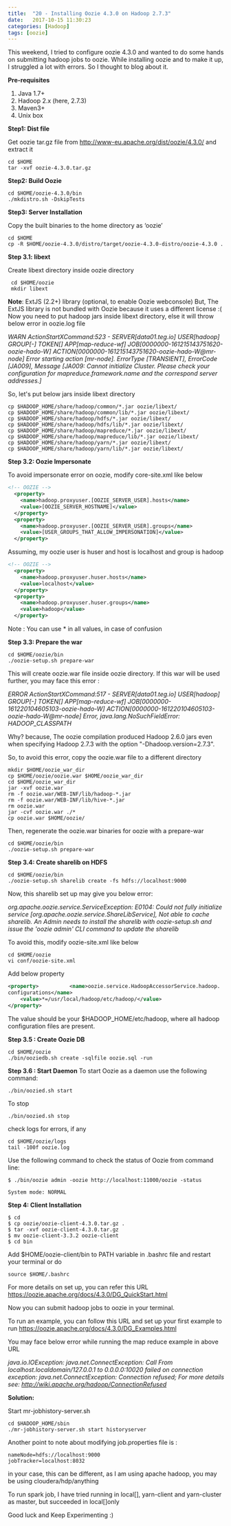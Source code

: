 ```yaml
---
title:  "20 - Installing Oozie 4.3.0 on Hadoop 2.7.3"
date:   2017-10-15 11:30:23
categories: [Hadoop]
tags: [oozie]
---
```

This weekend, I tried to configure oozie 4.3.0 and wanted to do some hands on submitting hadoop jobs to oozie. While installing oozie and to make it up, I struggled a lot with errors. So I thought to blog about it.

**Pre-requisites**

1. Java 1.7+
2. Hadoop 2.x (here, 2.7.3)
3. Maven3+
4. Unix box

**Step1: Dist file**

Get oozie tar.gz file from http://www-eu.apache.org/dist/oozie/4.3.0/ and extract it

```shell
cd $HOME
tar -xvf oozie-4.3.0.tar.gz
```

**Step2: Build Oozie**

```shell
cd $HOME/oozie-4.3.0/bin
./mkdistro.sh -DskipTests
```

**Step3: Server Installation**


Copy the built binaries to the home directory as ‘oozie’

```shell
cd $HOME
cp -R $HOME/oozie-4.3.0/distro/target/oozie-4.3.0-distro/oozie-4.3.0 .
```

 **Step 3.1: libext**

 Create libext directory inside oozie directory

```shell
 cd $HOME/oozie
 mkdir libext
```
**Note**: ExtJS (2.2+) library (optional, to enable Oozie webconsole)
But, The ExtJS library is not bundled with Oozie because it uses a different license :(
Now you need to put hadoop jars inside libext directory, else it will throw below error in oozie.log file



*WARN ActionStartXCommand:523 - SERVER[data01.teg.io] USER[hadoop]*
*GROUP[-] TOKEN[] APP[map-reduce-wf]*
*JOB[0000000-161215143751620-oozie-hado-W]*
*ACTION[0000000-161215143751620-oozie-hado-W@mr-node] Error starting*
*action [mr-node]. ErrorType [TRANSIENT], ErrorCode [JA009], Message*
*[JA009: Cannot initialize Cluster. Please check your configuration for*
*mapreduce.framework.name and the correspond server addresses.]*



So, let's put below jars inside libext directory

```shell
cp $HADOOP_HOME/share/hadoop/common/*.jar oozie/libext/
cp $HADOOP_HOME/share/hadoop/common/lib/*.jar oozie/libext/
cp $HADOOP_HOME/share/hadoop/hdfs/*.jar oozie/libext/
cp $HADOOP_HOME/share/hadoop/hdfs/lib/*.jar oozie/libext/
cp $HADOOP_HOME/share/hadoop/mapreduce/*.jar oozie/libext/
cp $HADOOP_HOME/share/hadoop/mapreduce/lib/*.jar oozie/libext/
cp $HADOOP_HOME/share/hadoop/yarn/*.jar oozie/libext/
cp $HADOOP_HOME/share/hadoop/yarn/lib/*.jar oozie/libext/
```

**Step 3.2: Oozie Impersonate**

To avoid impersonate error on oozie, modify core-site.xml like below

```xml
<!-- OOZIE -->
  <property>
    <name>hadoop.proxyuser.[OOZIE_SERVER_USER].hosts</name>
    <value>[OOZIE_SERVER_HOSTNAME]</value>
  </property>
  <property>
    <name>hadoop.proxyuser.[OOZIE_SERVER_USER].groups</name>
    <value>[USER_GROUPS_THAT_ALLOW_IMPERSONATION]</value>
  </property>
```

Assuming, my oozie user is huser and host is localhost and group is hadoop

```xml
<!-- OOZIE -->
  <property>
    <name>hadoop.proxyuser.huser.hosts</name>
    <value>localhost</value>
  </property>
  <property>
    <name>hadoop.proxyuser.huser.groups</name>
    <value>hadoop</value>
  </property>
```

Note : You can use * in all values, in case of confusion

**Step 3.3: Prepare the war**

```shell
cd $HOME/oozie/bin
./oozie-setup.sh prepare-war
```
This will create oozie.war file inside oozie directory.
If this war will be used further, you may face this error :

*ERROR ActionStartXCommand:517 - SERVER[data01.teg.io] USER[hadoop]*
*GROUP[-] TOKEN[] APP[map-reduce-wf]*
*JOB[0000000-161220104605103-oozie-hado-W]*
*ACTION[0000000-161220104605103-oozie-hado-W@mr-node] Error,*
*java.lang.NoSuchFieldError: HADOOP_CLASSPATH*

Why? because, The oozie compilation produced Hadoop 2.6.0 jars even when specifying Hadoop 2.7.3 with the option "-Dhadoop.version=2.7.3". 

So, to avoid this error, 
copy the oozie.war file to a different directory

```shell
mkdir $HOME/oozie_war_dir
cp $HOME/oozie/oozie.war $HOME/oozie_war_dir
cd $HOME/oozie_war_dir
jar -xvf oozie.war
rm -f oozie.war/WEB-INF/lib/hadoop-*.jar
rm -f oozie.war/WEB-INF/lib/hive-*.jar
rm oozie.war
jar -cvf oozie.war ./*
cp oozie.war $HOME/oozie/
```

Then, regenerate the oozie.war binaries for oozie with a prepare-war

```shell
cd $HOME/oozie/bin
./oozie-setup.sh prepare-war
```

**Step 3.4: Create sharelib on HDFS**

```shell
cd $HOME/oozie/bin
./oozie-setup.sh sharelib create -fs hdfs://localhost:9000
```

Now, this sharelib set up may give you below error:

*org.apache.oozie.service.ServiceException: E0104: Could not fully*
*initialize service [org.apache.oozie.service.ShareLibService], Not*
*able to cache sharelib. An Admin needs to install the sharelib with*
*oozie-setup.sh and issue the 'oozie admin' CLI command to update the*
*sharelib*

To avoid this, modify oozie-site.xml like below

```shell
cd $HOME/oozie
vi conf/oozie-site.xml
```

Add below property

```xml
<property>          <name>oozie.service.HadoopAccessorService.hadoop.
configurations</name> 
	<value>*=/usr/local/hadoop/etc/hadoop/</value>
</property>
```

The value should be your $HADOOP_HOME/etc/hadoop, where all hadoop configuration files are present.

**Step 3.5 : Create Oozie DB**

```shell
cd $HOME/oozie
./bin/ooziedb.sh create -sqlfile oozie.sql -run
```
**Step 3.6 : Start Daemon**
To start Oozie as a daemon use the following command:

```shell
./bin/oozied.sh start
```

To stop

```shell
./bin/oozied.sh stop
```
check logs for errors, if any

```shell
cd $HOME/oozie/logs
tail -100f oozie.log
```
Use the following command to check the status of Oozie from command line:

```shell
$ ./bin/oozie admin -oozie http://localhost:11000/oozie -status
```

```shell
System mode: NORMAL
```
**Step 4: Client Installation**

```shell
$ cd
$ cp oozie/oozie-client-4.3.0.tar.gz .
$ tar -xvf oozie-client-4.3.0.tar.gz
$ mv oozie-client-3.3.2 oozie-client
$ cd bin
```
Add $HOME/oozie-client/bin to PATH variable in .bashrc file and restart your terminal or do

```shell
source $HOME/.bashrc
```

For more details on set up, you can refer this URL
https://oozie.apache.org/docs/4.3.0/DG_QuickStart.html

Now you can submit hadoop jobs to oozie in your terminal.

To run an example, you can follow this URL and set up your first example to run
https://oozie.apache.org/docs/4.3.0/DG_Examples.html

You may face below error while running the map reduce example in above URL

*java.io.IOException: java.net.ConnectException: Call From*
*localhost.localdomain/127.0.0.1 to 0.0.0.0:10020 failed on connection*
*exception: java.net.ConnectException: Connection refused; For more*
*details see:  http://wiki.apache.org/hadoop/ConnectionRefused*

**Solution:**

Start mr-jobhistory-server.sh

```shell
cd $HADOOP_HOME/sbin
./mr-jobhistory-server.sh start historyserver
```

Another point to note about modifying job.properties file is :

```shell
nameNode=hdfs://localhost:9000
jobTracker=localhost:8032
```

in your case, this can be different, as I am using apache hadoop, you may be using cloudera/hdp/anything

To run spark job, I have tried running in local[], yarn-client and
yarn-cluster as master, but succeeded in local[]only

Good luck and Keep Experimenting :)
